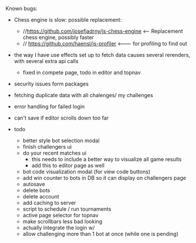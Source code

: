 Known bugs:
- Chess engine is slow: possible replacement:
    - //https://github.com/josefjadrny/js-chess-engine <-- Replacement chess engine, possibly faster
    - // https://github.com/haensl/js-profiler <--- for profiling to find out
- the way I have use effects set up to fetch data causes several rerenders, with several extra api calls
  - fixed in compete page, todo in editor and topnav
- security issues form packages
- fetching duplicate data with all chalenges/ my challenges
- error handling for failed login
- can't save if editor scrolls down too far

- todo
  - better style bot selection modal
  - finish challengers ui
  - do your recent matches ui
    - this needs to include a better way to visualize all game results
    - add this to editor page as well
  - bot code visualization modal (for view code buttons)
  - add win counter to bots in DB so it can display on challengers page
  - autosave
  - delete bots
  - delete account
  - add caching to server
  - script to schedule / run tournaments
  - active page selector for topnav
  - make scrollbars less bad looking
  - actually integrate the login w/
  - allow challenging more than 1 bot at once (while one is pending)

